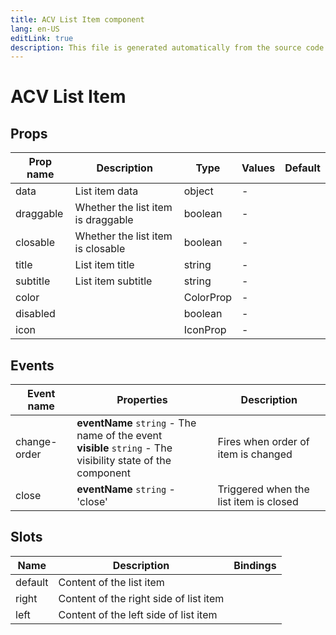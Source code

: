 ```yaml
---
title: ACV List Item component
lang: en-US
editLink: true
description: This file is generated automatically from the source code. Changes made here will be lost.
---
```


# ACV List Item

<!--@include: ./listItem.doc.md-->

## Props

| Prop name | Description                        | Type      | Values | Default |
| --------- | ---------------------------------- | --------- | ------ | ------- |
| data      | List item data                     | object    | -      |         |
| draggable | Whether the list item is draggable | boolean   | -      |         |
| closable  | Whether the list item is closable  | boolean   | -      |         |
| title     | List item title                    | string    | -      |         |
| subtitle  | List item subtitle                 | string    | -      |         |
| color     |                                    | ColorProp | -      |         |
| disabled  |                                    | boolean   | -      |         |
| icon      |                                    | IconProp  | -      |         |

## Events

| Event name   | Properties                                                                                                      | Description                            |
| ------------ | --------------------------------------------------------------------------------------------------------------- | -------------------------------------- |
| change-order | **eventName** `string` - The name of the event<br/>**visible** `string` - The visibility state of the component | Fires when order of item is changed    |
| close        | **eventName** `string` - 'close'                                                                                | Triggered when the list item is closed |

## Slots

| Name    | Description                            | Bindings |
| ------- | -------------------------------------- | -------- |
| default | Content of the list item               |          |
| right   | Content of the right side of list item |          |
| left    | Content of the left side of list item  |          |
